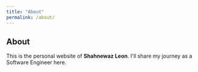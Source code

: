 ```yaml
---
title: "About"
permalink: /about/
---
```


## About

This is the personal website of **Shahnewaz Leon**. I'll share my journey as a Software Engineer here.